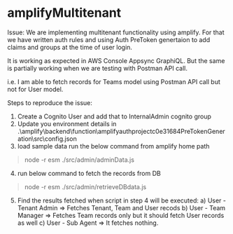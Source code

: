 
# amplifyMultitenant

Issue: 
We are implementing multitenant functionality using amplify. For that we have written auth rules and using Auth PreToken genertaion to add claims and groups at the time of user login.

It is working as expected in AWS Console Appsync GraphiQL. But the same is partially working when we are testing with Postman API call.

i.e. I am able to fetch records for Teams model using Postman API call but not for User model.

Steps to reproduce the issue:

1) Create a Cognito User and add that to InternalAdmin cognito group
2) Update you environment details in .\amplify\backend\function\amplifyauthprojectc0e31684PreTokenGeneration\src\config.json
3) load sample data run the below command from amplify home path
  > node -r esm ./src/admin/adminData.js
4) run below command to fetch the records from DB
  > node -r esm ./src/admin/retrieveDBdata.js
5) Find the results fetched when script in step 4 will be executed:
    a) User - Tenant Admin => Fetches Tenant, Team and User recods
    b) User - Team Manager => Fetches Team records only but it should fetch User records as well
    c) User - Sub Agent => It fetches nothing.
    
